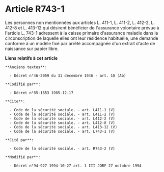 # Article R743-1

Les personnes non mentionnées aux articles L. 411-1, L. 411-2, L. 412-2, L. 412-8 et L. 413-12 qui désirent bénéficier de
l'assurance volontaire prévue à l'article L. 743-1 adressent à la caisse primaire d'assurance maladie dans la circonscription
de laquelle elles ont leur résidence habituelle, une demande conforme à un modèle fixé par arrêté accompagnée d'un extrait
d'acte de naissance sur papier libre.

**Liens relatifs à cet article**

	**Anciens textes**:

	  - Décret n°46-2959 du 31 décembre 1946 - art. 10 (Ab)

	**Codifié par**:

	  - Décret n°85-1353 1985-12-17

	**Cite**:

	  - Code de la sécurité sociale. - art. L411-1 (V)
	  - Code de la sécurité sociale. - art. L411-2 (V)
	  - Code de la sécurité sociale. - art. L412-2 (V)
	  - Code de la sécurité sociale. - art. L412-8 (V)
	  - Code de la sécurité sociale. - art. L413-12 (V)
	  - Code de la sécurité sociale. - art. L743-1 (V)

	**Cité par**:

	  - Code de la sécurité sociale. - art. R743-2 (V)

	**Modifié par**:

	  - Décret n°94-927 1994-10-27 art. 1 III JORF 27 octobre 1994

